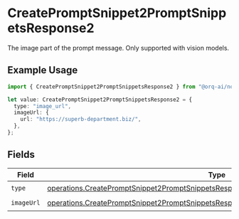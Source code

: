 # CreatePromptSnippet2PromptSnippetsResponse2

The image part of the prompt message. Only supported with vision models.

## Example Usage

```typescript
import { CreatePromptSnippet2PromptSnippetsResponse2 } from "@orq-ai/node/models/operations";

let value: CreatePromptSnippet2PromptSnippetsResponse2 = {
  type: "image_url",
  imageUrl: {
    url: "https://superb-department.biz/",
  },
};
```

## Fields

| Field                                                                                                                                                                                              | Type                                                                                                                                                                                               | Required                                                                                                                                                                                           | Description                                                                                                                                                                                        |
| -------------------------------------------------------------------------------------------------------------------------------------------------------------------------------------------------- | -------------------------------------------------------------------------------------------------------------------------------------------------------------------------------------------------- | -------------------------------------------------------------------------------------------------------------------------------------------------------------------------------------------------- | -------------------------------------------------------------------------------------------------------------------------------------------------------------------------------------------------- |
| `type`                                                                                                                                                                                             | [operations.CreatePromptSnippet2PromptSnippetsResponse200ApplicationJSONResponseBodyType](../../models/operations/createpromptsnippet2promptsnippetsresponse200applicationjsonresponsebodytype.md) | :heavy_check_mark:                                                                                                                                                                                 | N/A                                                                                                                                                                                                |
| `imageUrl`                                                                                                                                                                                         | [operations.CreatePromptSnippet2PromptSnippetsResponseImageUrl](../../models/operations/createpromptsnippet2promptsnippetsresponseimageurl.md)                                                     | :heavy_check_mark:                                                                                                                                                                                 | N/A                                                                                                                                                                                                |